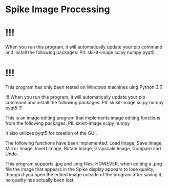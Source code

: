 # Spike Image Processing
#  !!!
 When you run this program, it will automatically update your pip command and install the following packages:
   PIL
   skikit-image
   scipy
   numpy
   pyqt5
#  !!!
This program has only been tested on Windows machines uing Python 3.7.

 !!!
 When you run this program, it will automatically update your pip command and install the following packages:
   PIL
   skikit-image
   scipy
   numpy
   pyqt5
 !!!

 This is an image editing program that implements image editing functions from the following packages:
   PIL
   skikit-image
   scipy
   numpy

 It also utilizes pyqt5 for creation of the GUI.

 The following functions have been implemented:
   Load Image, Save Image, Mirror Image, Invert Image, Rotate Image, Grayscale Image, Compare and Undo.

 This program supports .jpg and .png files; HOWEVER, when editing a .png file the image that appears in the Spike display
 appears to lose quality, though if you open the edited image outside of the program after saving it, no quality has 
 actually been lost.
